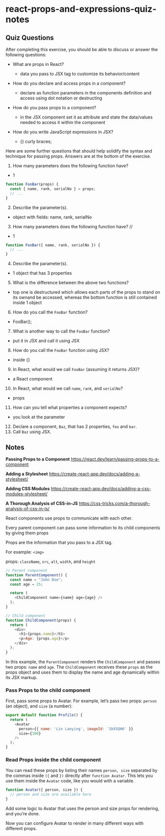 # react-props-and-expressions-quiz-notes

## Quiz Questions

After completing this exercise, you should be able to discuss or answer the following questions:

- What are props in React?

  - data you pass to JSX tag to customize its behavior/content

- How do you declare and access props in a component?

  - declare as function parameters in the components definition and access using dot notation or destructing

- How do you pass props to a component?

  - in the JSX component set it as attribute and state the data/values needed to access it within the component

- How do you write JavaScript expressions in JSX?
  - {} curly braces;

Here are some further questions that should help solidify the syntax and technique for passing props. Answers are at the bottom of the exercise.

1. How many parameters does the following function have?

- 1

```JavaScript
function FooBar(props) {
  const { name, rank, serialNo } = props;
  // ...
}
```

2. Describe the parameter(s).

- object with fields: name, rank, serialNo

3. How many parameters does the following function have? //

- 1

```JavaScript
function FooBar({ name, rank, serialNo }) {
  // ...
}
```

4. Describe the parameter(s).

- 1 object that has 3 properties

5. What is the difference between the above two functions?

- top one is destructured which allows each parts of the props to stand on its ownand be accessed, whereas the bottom function is still contained inside 1 object

6. How do you call the `FooBar` function?

- FooBar();

7. What is another way to call the `FooBar` function?

- put it in JSX and call it using JSX

8. How do you call the `FooBar` function using JSX?

- inside {}

9. In React, what would we call `FooBar` (assuming it returns JSX)?

- a React component

10. In React, what would we call `name`, `rank`, and `serialNo`?

- props

11. How can you tell what properties a component expects?

- you look at the parameter

12. Declare a component, `Baz`, that has 2 properties, `foo` and `bar`.
13. Call `Baz` using JSX.

## Notes

**Passing Props to a Component**
https://react.dev/learn/passing-props-to-a-component

**Adding a Stylesheet**
https://create-react-app.dev/docs/adding-a-stylesheet/

**Adding CSS Modules**
https://create-react-app.dev/docs/adding-a-css-modules-stylesheet/

**A Thorough Analysis of CSS-in-JS**
https://css-tricks.com/a-thorough-analysis-of-css-in-js/

React components use props to communicate with each other.

Every parent component can pass some information to its child components by giving them props

Props are the information that you pass to a JSX tag.

For example: `<img>`

props: `className`, `src`, `alt`, `width`, and `height`

```JavaScript
// Parent component
function ParentComponent() {
  const name = "John Doe";
  const age = 25;

  return (
    <ChildComponent name={name} age={age} />
  );
}

// Child component
function ChildComponent(props) {
  return (
    <div>
      <h1>{props.name}</h1>
      <p>Age: {props.age}</p>
    </div>
  );
}
```

In this example, the `ParentComponent` renders the `ChildComponent` and passes two props: `name` and `age`. The `ChildComponent` receives these `props` as the props object and uses them to display the name and age dynamically within its JSX markup.

### Pass Props to the child component

First, pass some props to Avatar. For example, let’s pass two props: `person` (an object), and `size` (a number):

```JavaScript
export default function Profile() {
  return (
    <Avatar
      person={{ name: 'Lin Lanying', imageId: '1bX5QH6' }}
      size={100}
    />
  );
}
```

### Read Props inside the child component

You can read these props by listing their names `person, size` separated by the commas inside `({` and `})` directly after `function Avatar`. This lets you use them inside the `Avatar` code, like you would with a variable.

```JavaScript
function Avatar({ person, size }) {
  // person and size are available here
}
```

Add some logic to Avatar that uses the person and size props for rendering, and you’re done.

Now you can configure Avatar to render in many different ways with different props.

